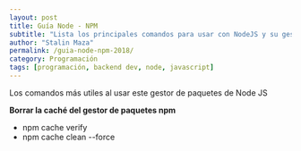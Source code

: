```yaml
---
layout: post
title: Guía Node - NPM
subtitle: "Lista los principales comandos para usar con NodeJS y su gestor de paquetes NPM"
author: "Stalin Maza"
permalink: /guia-node-npm-2018/
category: Programación
tags: [programación, backend dev, node, javascript]
---
```


Los comandos más utiles al usar este gestor de paquetes de Node JS 

**Borrar la caché del gestor de paquetes npm**

- npm cache verify
- npm cache clean --force

<!-- more -->
